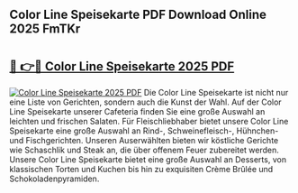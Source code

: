 ## Color Line Speisekarte PDF Download Online 2025 FmTKr

# <h2><a href="http://gcah7a.nevu.top/?p=Color+Line+Speisekarte">🔗 👉🔴 Color Line Speisekarte 2025 PDF</a></h2>

[![Color Line Speisekarte 2025 PDF](https://i.imgur.com/dBaPXMq.png)](http://gcah7a.nevu.top/?p=Color+Line+Speisekarte)
Die Color Line Speisekarte ist nicht nur eine Liste von Gerichten, sondern auch die Kunst der Wahl. Auf der Color Line Speisekarte unserer Cafeteria finden Sie eine große Auswahl an leichten und frischen Salaten. Für Fleischliebhaber bietet unsere Color Line Speisekarte eine große Auswahl an Rind-, Schweinefleisch-, Hühnchen- und Fischgerichten. Unseren Auserwählten bieten wir köstliche Gerichte wie Schaschlik und Steak an, die über offenem Feuer zubereitet werden. Unsere Color Line Speisekarte bietet eine große Auswahl an Desserts, von klassischen Torten und Kuchen bis hin zu exquisiten Crème Brûlée und Schokoladenpyramiden.
